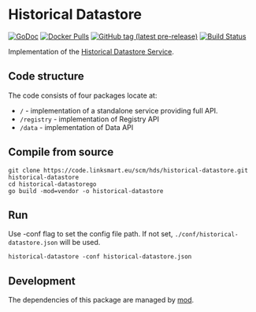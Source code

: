 Historical Datastore
===================
[![GoDoc](https://godoc.org/github.com/linksmart/historical-datastore?status.svg)](https://godoc.org/github.com/linksmart/historical-datastore)
[![Docker Pulls](https://img.shields.io/docker/pulls/linksmart/hds.svg)](https://hub.docker.com/r/linksmart/hds/tags)
[![GitHub tag (latest pre-release)](https://img.shields.io/github/tag-pre/linksmart/historical-datastore.svg?label=pre-release)](https://github.com/linksmart/historical-datastore/tags)
[![Build Status](https://travis-ci.com/linksmart/historical-datastore.svg?branch=master)](https://travis-ci.com/linksmart/historical-datastore)

Implementation of the [Historical Datastore Service](https://docs.linksmart.eu/display/HDS).

## Code structure

The code consists of four packages locate at:

* `/` - implementation of a standalone service providing full API.
* `/registry` - implementation of Registry API
* `/data` - implementation of Data API


## Compile from source

```
git clone https://code.linksmart.eu/scm/hds/historical-datastore.git historical-datastore
cd historical-datastorego 
go build -mod=vendor -o historical-datastore
```


## Run
Use -conf flag to set the config file path. If not set, `./conf/historical-datastore.json` will be used.
```
historical-datastore -conf historical-datastore.json
```

## Development
The dependencies of this package are managed by [mod](https://github.com/golang/go/wiki/Modules).
